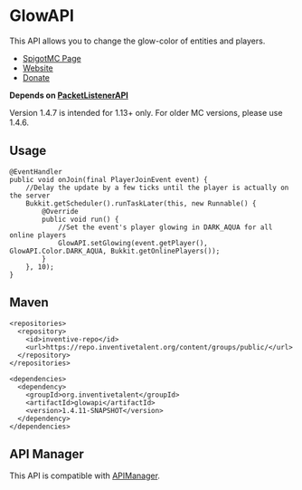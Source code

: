 # GlowAPI
This API allows you to change the glow-color of entities and players.

- [SpigotMC Page](https://www.spigotmc.org/resources/api-glowapi.19422/)
- [Website](https://inventivetalent.org/)
- [Donate](https://donation.inventivetalent.org/plugin/GlowAPI)

**Depends on [PacketListenerAPI](https://www.spigotmc.org/resources/api-packetlistenerapi.2930/)**

Version 1.4.7 is intended for 1.13+ only. For older MC versions, please use 1.4.6.

## Usage
    @EventHandler
    public void onJoin(final PlayerJoinEvent event) {
        //Delay the update by a few ticks until the player is actually on the server
        Bukkit.getScheduler().runTaskLater(this, new Runnable() {
            @Override
            public void run() {
                //Set the event's player glowing in DARK_AQUA for all online players
                GlowAPI.setGlowing(event.getPlayer(), GlowAPI.Color.DARK_AQUA, Bukkit.getOnlinePlayers());
            }
        }, 10);
    }

## Maven
    <repositories>
      <repository>
        <id>inventive-repo</id>
        <url>https://repo.inventivetalent.org/content/groups/public/</url>
      </repository>
    </repositories>

    <dependencies>
      <dependency>
        <groupId>org.inventivetalent</groupId>
        <artifactId>glowapi</artifactId>
        <version>1.4.11-SNAPSHOT</version>
      </dependency>
    </dependencies>
    
## API Manager
This API is compatible with [APIManager](https://www.spigotmc.org/resources/api-apimanager.19738/).

